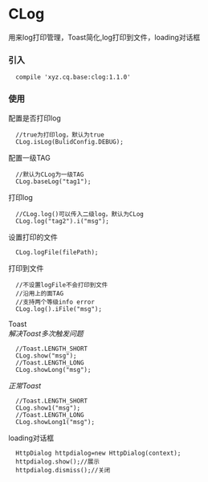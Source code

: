 # CLog
用来log打印管理，Toast简化,log打印到文件，loading对话框
### 引入
```
  compile 'xyz.cq.base:clog:1.1.0'
```
### 使用
配置是否打印log
```
  //true为打印log，默认为true
  CLog.isLog(BulidConfig.DEBUG);
```
配置一级TAG
```
  //默认为CLog为一级TAG
  CLog.baseLog("tag1");
```
打印log
```
  //CLog.log()可以传入二级log，默认为CLog
  CLog.log("tag2").i("msg");
```
设置打印的文件
```
  CLog.logFile(filePath);
```
打印到文件
```
  //不设置logFile不会打印到文件
  //沿用上的面TAG
  //支持两个等级info error
  CLog.log().iFile("msg");
```
Toast<br/>
*解决Toast多次触发问题*
```
  //Toast.LENGTH_SHORT
  CLog.show("msg");
  //Toast.LENGTH_LONG
  CLog.showLong("msg");
```
*正常Toast*
```
  //Toast.LENGTH_SHORT
  CLog.show1("msg");
  //Toast.LENGTH_LONG
  CLog.showLong1("msg");
```
loading对话框
```
  HttpDialog httpdialog=new HttpDialog(context);
  httpdialog.show();//展示
  httpdialog.dismiss();//关闭
```
